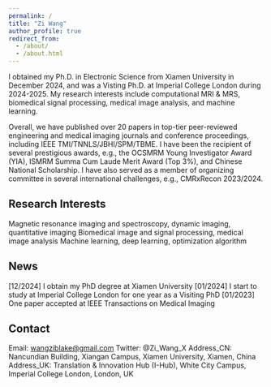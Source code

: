 ```yaml
---
permalink: /
title: "Zi Wang"
author_profile: true
redirect_from: 
  - /about/
  - /about.html
---
```


I obtained my Ph.D. in Electronic Science from Xiamen University in December 2024, and was a Visting Ph.D. at Imperial College London during 2024-2025. My research interests include computational MRI & MRS, biomedical signal processing, medical image analysis, and machine learning. 

Overall, we have published over 20 papers in top-tier peer-reviewed engineering and medical imaging journals and conference proceedings, including IEEE TMI/TNNLS/JBHI/SPM/TBME. I have been the recipient of several prestigious awards, e.g., the OCSMRM Young Investigator Award (YIA), ISMRM Summa Cum Laude Merit Award (Top 3%), and Chinese National Scholarship. I have also served as a member of organizing committee in several international challenges, e.g., CMRxRecon 2023/2024.

Research Interests
------
Magnetic resonance imaging and spectroscopy, dynamic imaging, quantitative imaging
Biomedical image and signal processing, medical image analysis
Machine learning, deep learning, optimization algorithm

News
------
[12/2024] I obtain my PhD degree at Xiamen University
[01/2024] I start to study at Imperial College London for one year as a Visiting PhD
[01/2023] One paper accepted at IEEE Transactions on Medical Imaging

Contact
------
Email: wangziblake@gmail.com
Twitter: @Zi_Wang_X
Address_CN: Nancundian Building, Xiangan Campus, Xiamen University, Xiamen, China
Address_UK: Translation & Innovation Hub (I-Hub), White City Campus, Imperial College London, London, UK
